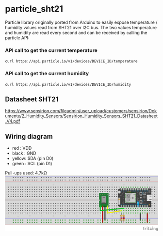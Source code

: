# particle_sht21
Particle library originally ported from Arduino to easily expose temperature / humidity values read from SHT21 over I2C bus.
The two values temperature and humidity are read every second and can be received by calling the particle API:

### API call to get the current temperature
`curl https://api.particle.io/v1/devices/DEVICE_ID/temperature`

### API call to get the current humidity
`curl https://api.particle.io/v1/devices/DEVICE_ID/humidity`

## Datasheet SHT21
https://www.sensirion.com/fileadmin/user_upload/customers/sensirion/Dokumente/2_Humidity_Sensors/Sensirion_Humidity_Sensors_SHT21_Datasheet_V4.pdf

## Wiring diagram
* red   : VDD
* black : GND
* yellow: SDA (pin D0)
* green : SCL  (pin D1)

Pull-ups used: 4.7kΩ
![Image of Fritzing wiring](https://github.com/mariuspod/particle_sht21/blob/master/sht21_fritzing.png)
